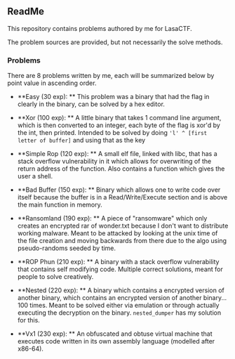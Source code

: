 ## ReadMe ##

This repository contains problems authored by me for LasaCTF. 

The problem sources are provided, but not necessarily the solve methods.

### Problems ###

There are 8 problems written by me, each will be summarized below by point value in ascending order.

- **Easy (30 exp): ** This problem was a binary that had the flag in clearly in the binary, can be solved by a hex editor.

- **Xor (100 exp): ** A little binary that takes 1 command line argument, which is then converted to an integer, each byte of the flag is xor'd by the int, then printed. Intended to be solved by doing `'l' ^ [first letter of buffer]` and using that as the key

- **Simple Rop (120 exp): ** A small elf file, linked with libc, that has a stack overflow vulnerability in it which allows for overwriting of the return address of the function. Also contains a function which gives the user a shell.

- **Bad Buffer (150 exp): ** Binary which allows one to write code over itself because the buffer is in a Read/Write/Execute section and is above the main function in memory. 

- **Ransomland (190 exp): ** A piece of "ransomware" which only creates an encrypted rar of wonder.txt because I don't want to distribute working malware. Meant to be attacked by looking at the unix time of the file creation and moving backwards from there due to the algo using pseudo-randoms seeded by time.

- **ROP Phun (210 exp): ** A binary with a stack overflow vulnerability that contains self modifying code. Multiple correct solutions, meant for people to solve creatively. 

- **Nested (220 exp): ** A binary which contains a encrypted version of another binary, which contains an encrypted version of another binary... 100 times. Meant to be solved either via emulation or through actually executing the decryption on the binary. `nested_dumper` has my solution for this.

- **Vx1 (230 exp): ** An obfuscated and obtuse virtual machine that executes code written in its own assembly language (modelled after x86-64). 
